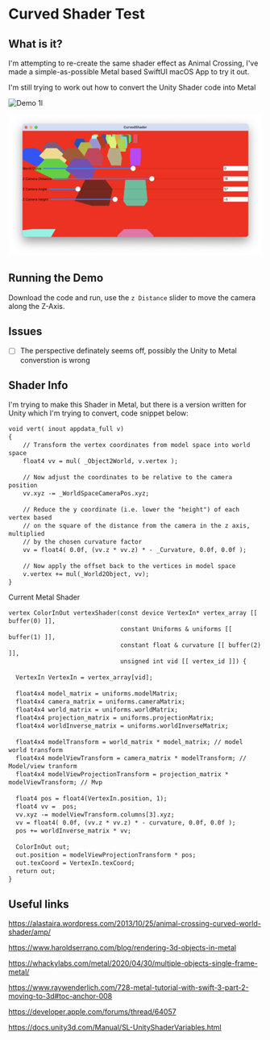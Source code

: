 # Curved Shader Test

## What is it?

I'm attempting to re-create the same shader effect as Animal Crossing, I've made a simple-as-possible Metal based SwiftUI macOS App
to try it out.

I'm still trying to work out how to convert the Unity Shader code into Metal

![Demo 1l](https://github.com/nthState/CurvedShader/blob/main/Screenshots/demo.gif?raw=true)

![Screenshot 1l](https://github.com/nthState/CurvedShader/blob/main/Screenshots/ui.png?raw=true)

## Running the Demo

Download the code and run, use the `z Distance` slider to move the camera along the Z-Axis.

## Issues

- [ ] The perspective definately seems off, possibly the Unity to Metal converstion is wrong

## Shader Info

I'm trying to make this Shader in Metal, but there is a version written for Unity which I'm trying to convert, code snippet below:

```
void vert( inout appdata_full v)
{
    // Transform the vertex coordinates from model space into world space
    float4 vv = mul( _Object2World, v.vertex );

    // Now adjust the coordinates to be relative to the camera position
    vv.xyz -= _WorldSpaceCameraPos.xyz;

    // Reduce the y coordinate (i.e. lower the "height") of each vertex based
    // on the square of the distance from the camera in the z axis, multiplied
    // by the chosen curvature factor
    vv = float4( 0.0f, (vv.z * vv.z) * - _Curvature, 0.0f, 0.0f );

    // Now apply the offset back to the vertices in model space
    v.vertex += mul(_World2Object, vv);
}
```

Current Metal Shader

```metal
vertex ColorInOut vertexShader(const device VertexIn* vertex_array [[ buffer(0) ]],
                               constant Uniforms & uniforms [[ buffer(1) ]],
                               constant float & curvature [[ buffer(2) ]],
                               unsigned int vid [[ vertex_id ]]) {
  
  VertexIn VertexIn = vertex_array[vid];
  
  float4x4 model_matrix = uniforms.modelMatrix;
  float4x4 camera_matrix = uniforms.cameraMatrix;
  float4x4 world_matrix = uniforms.worldMatrix;
  float4x4 projection_matrix = uniforms.projectionMatrix;
  float4x4 worldInverse_matrix = uniforms.worldInverseMatrix;
  
  float4x4 modelTransform = world_matrix * model_matrix; // model world transform
  float4x4 modelViewTransform = camera_matrix * modelTransform; // Model/view tranform
  float4x4 modelViewProjectionTransform = projection_matrix * modelViewTransform; // Mvp
  
  float4 pos = float4(VertexIn.position, 1);
  float4 vv =  pos;
  vv.xyz -= modelViewTransform.columns[3].xyz;
  vv = float4( 0.0f, (vv.z * vv.z) * - curvature, 0.0f, 0.0f );
  pos += worldInverse_matrix * vv;
  
  ColorInOut out;
  out.position = modelViewProjectionTransform * pos;
  out.texCoord = VertexIn.texCoord;
  return out;
}
```


## Useful links

https://alastaira.wordpress.com/2013/10/25/animal-crossing-curved-world-shader/amp/


https://www.haroldserrano.com/blog/rendering-3d-objects-in-metal


https://whackylabs.com/metal/2020/04/30/multiple-objects-single-frame-metal/


https://www.raywenderlich.com/728-metal-tutorial-with-swift-3-part-2-moving-to-3d#toc-anchor-008


https://developer.apple.com/forums/thread/64057


https://docs.unity3d.com/Manual/SL-UnityShaderVariables.html
